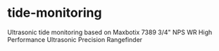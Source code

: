 # tide-monitoring
Ultrasonic tide monitoring based on Maxbotix 7389 3/4" NPS WR High Performance Ultrasonic Precision Rangefinder
